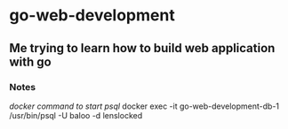 # go-web-development

## Me trying to learn how to build web application with go

### Notes

_docker command to start psql_
docker exec -it go-web-development-db-1 /usr/bin/psql -U baloo -d lenslocked
